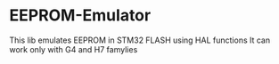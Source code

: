 # EEPROM-Emulator
 This lib emulates EEPROM in STM32 FLASH using HAL functions
 It can work only with G4 and H7 famylies
